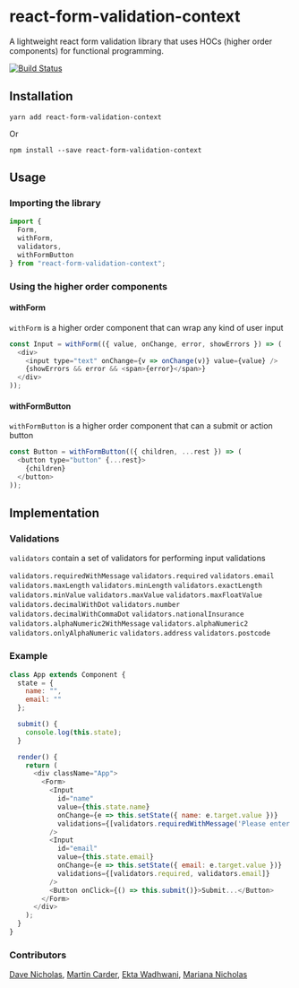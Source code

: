 # react-form-validation-context

A lightweight react form validation library that uses HOCs (higher order components) for functional programming.

[![Build Status](https://travis-ci.org/dave-nicholas/react-form-validation-context.svg?branch=master)](https://travis-ci.org/dave-nicholas/react-form-validation-context)

## Installation

```
yarn add react-form-validation-context
```

Or 

```
npm install --save react-form-validation-context
```

## Usage

### Importing the library

```javascript 
import {
  Form,
  withForm,
  validators,
  withFormButton
} from "react-form-validation-context";
```

### Using the higher order components

#### withForm

`withForm` is a higher order component that can wrap any kind of user input


```javascript
const Input = withForm(({ value, onChange, error, showErrors }) => (
  <div>
    <input type="text" onChange={v => onChange(v)} value={value} />
    {showErrors && error && <span>{error}</span>}
  </div>
));
```

#### withFormButton

`withFormButton` is a higher order component that can a submit or action button

```javascript
const Button = withFormButton(({ children, ...rest }) => (
  <button type="button" {...rest}>
    {children}
  </button>
));
```


## Implementation

### Validations

`validators` contain a set of validators for performing input validations


`validators.requiredWithMessage`
`validators.required`
`validators.email`
`validators.maxLength`
`validators.minLength`
`validators.exactLength`
`validators.minValue`
`validators.maxValue`
`validators.maxFloatValue`
`validators.decimalWithDot`
`validators.number`
`validators.decimalWithCommaDot`
`validators.nationalInsurance`
`validators.alphaNumeric2WithMessage`
`validators.alphaNumeric2`
`validators.onlyAlphaNumeric`
`validators.address`
`validators.postcode`


### Example

```javascript
class App extends Component {
  state = {
    name: "",
    email: ""
  };

  submit() {
    console.log(this.state);
  }

  render() {
    return (
      <div className="App">
        <Form>
          <Input
            id="name"
            value={this.state.name}
            onChange={e => this.setState({ name: e.target.value })}
            validations={[validators.requiredWithMessage('Please enter a name'), validators.maxLength(20)]}
          />
          <Input
            id="email"
            value={this.state.email}
            onChange={e => this.setState({ email: e.target.value })}
            validations={[validators.required, validators.email]}
          />
          <Button onClick={() => this.submit()}>Submit...</Button>
        </Form>
      </div>
    );
  }
}

```

### Contributors

[Dave Nicholas](https://github.com/dave-nicholas), [Martin Carder](https://github.com/MartinCarder), [Ekta Wadhwani](https://github.com/EktaWadhwani), [Mariana Nicholas](https://github.com/manicholas) 
